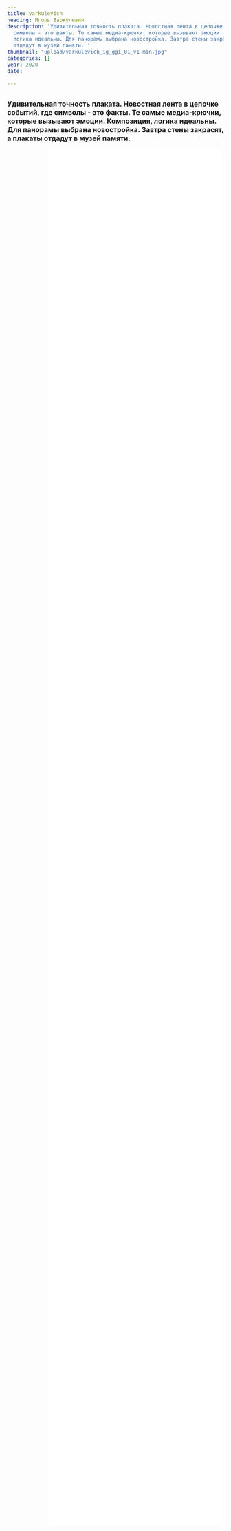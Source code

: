 ```yaml
---
title: varkulevich
heading: Игорь Варкулевич
description: 'Удивительная точность плаката. Новостная лента в цепочке событий, где
  символы - это факты. Те самые медиа-крючки, которые вызывают эмоции. Композиция,
  логика идеальны. Для панорамы выбрана новостройка. Завтра стены закрасят, а плакаты
  отдадут в музей памяти. '
thumbnail: "upload/varkulevich_ig_ggi_01_v1-min.jpg"
categories: []
year: 2020
date: 

---
```

<!-- <Pano /> -->
<div>
<h2>
    <!-- пишите описание тут -->
<span style="font-size: 1rem;">Удивительная точность плаката. Новостная лента в цепочке событий, где символы - это факты. Те самые медиа-крючки, которые вызывают эмоции. Композиция, логика идеальны. Для панорамы выбрана новостройка. Завтра стены закрасят, а плакаты отдадут в музей памяти.</span>
</h2>
<iframe src="/varkulevich/index.html" frameborder="0" scrolling="yes" style="height: 80vh; width: 80%; margin: 0 10vw" allowfullscreen="true" webkitallowfullscreen="true" mozallowfullscreen="true"></iframe>
</div>